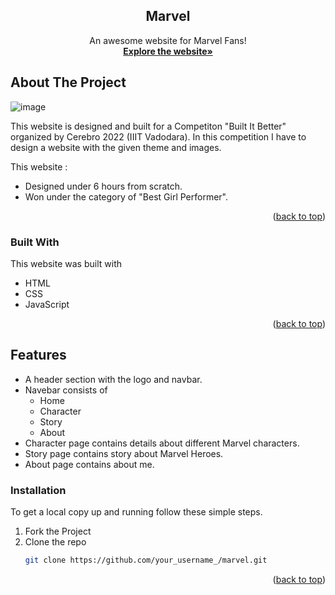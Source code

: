 <div align="center">
    <h2 align="center">Marvel</h2>

  <p align="center">
    An awesome website for Marvel Fans!
    <br />
    <a href="https://github.com/nishaSahuU/marvel"><strong>Explore the website»</strong></a>
    </p>
</div>

<!-- ABOUT THE PROJECT -->
## About The Project

![image](https://github.com/nishaSahuU/marvel/assets/82632229/9e261b6b-1cd2-4638-813c-c03261e0445b)

This website is designed and built for a Competiton "Built It Better" organized by Cerebro 2022 (IIIT Vadodara). In this competition I have to design a website with the given theme and images. 

This website :
* Designed under 6 hours from scratch.
* Won under the category of "Best Girl Performer".

<p align="right">(<a href="#readme-top">back to top</a>)</p>

### Built With

This website was built with

* HTML
* CSS
* JavaScript

<p align="right">(<a href="#readme-top">back to top</a>)</p>

## Features
* A header section with the logo and navbar.
* Navebar consists of
    * Home
    * Character
    * Story
    * About
* Character page contains details about different Marvel characters.
* Story page contains story about Marvel Heroes.
* About page contains about me.
  

### Installation

To get a local copy up and running follow these simple steps.
1. Fork the Project
2. Clone the repo
   ```sh
   git clone https://github.com/your_username_/marvel.git
   ```
<p align="right">(<a href="#readme-top">back to top</a>)</p>

 







